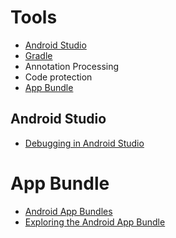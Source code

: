 # Tools
- [Android Studio](#android-studio)
- [Gradle](#gradle)
 - Annotation Processing
 - Code protection
- [App Bundle](#app-bundle)

## Android Studio

- [Debugging in Android Studio](https://medium.com/androiddevelopers/debugging-in-android-studio-dfbbf8a8d03c)

# App Bundle

- [Android App Bundles](https://developer.android.com/guide/app-bundle)
- [Exploring the Android App Bundle](https://medium.com/google-developer-experts/exploring-the-android-app-bundle-ca16846fa3d7)
